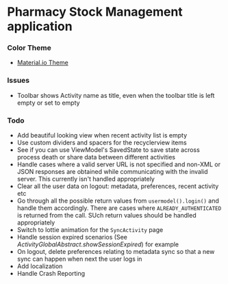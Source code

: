 # Pharmacy Stock Management application

### Color Theme

- [Material.io Theme](https://material.io/resources/color/#!/?view.left=0&view.right=0&primary.color=212121&secondary.color=62A3BB)


### Issues

- Toolbar shows Activity name as title, even when the toolbar title is left empty or set to empty


### Todo

- Add beautiful looking view when recent activity list is empty
- Use custom dividers and spacers for the recyclerview items
- See if you can use ViewModel's SavedState to save state across process death or share data between
  different activities
- Handle cases where a valid server URL is not specified and non-XML or JSON responses are obtained
while communicating with the invalid server. This currently isn't handled appropriately
- Clear all the user data on logout: metadata, preferences, recent activity etc
- Go through all the possible return values from `usermodel().login()` and handle them accordingly. 
  There are cases where `ALREADY_AUTHENTICATED` is returned from the call. SUch return values should be
  handled appropriately
- Switch to lottie animation for the `SyncActivity` page
- Handle session expired scenarios (See _ActivityGlobalAbstract.showSessionExpired_) for example
- On logout, delete preferences relating to metadata sync so that a new sync can happen
  when next the user logs in
- Add localization
- Handle Crash Reporting